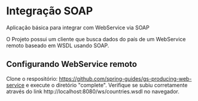 # Integração SOAP
Aplicação básica para integrar com WebService via SOAP

O Projeto possui um cliente que busca dados do país de um WebService remoto baseado em WSDL usando SOAP.

## Configurando WebService remoto

  Clone o respositório: https://github.com/spring-guides/gs-producing-web-service e execute o diretório "complete".
  Verifique se subiu corretamente através do link http://localhost:8080/ws/countries.wsdl no navegador.


